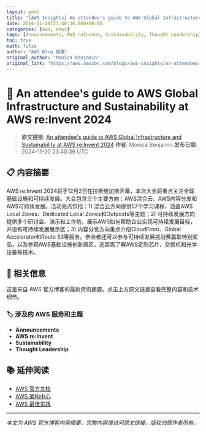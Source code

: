 ```yaml
---
layout: post
title: "[AWS Insights] An attendee's guide to AWS Global Infrastructure and Sustainability at AWS re:Invent 2024"
date: 2024-11-20T23:40:36.000+00:00
categories: [aws, news]
tags: [Announcements, AWS reInvent, Sustainability, Thought Leadership]
toc: true
math: false
author: "AWS Blog 摘要"
original_author: "Monica Benjamin"
original_link: "https://aws.amazon.com/blogs/aws-insights/an-attendees-guide-to-aws-global-infrastructure-and-sustainability-at-aws-reinvent-2024/"
---
```


# 📰 An attendee's guide to AWS Global Infrastructure and Sustainability at AWS re:Invent 2024

> **原文链接**: [An attendee's guide to AWS Global Infrastructure and Sustainability at AWS re:Invent 2024](https://aws.amazon.com/blogs/aws-insights/an-attendees-guide-to-aws-global-infrastructure-and-sustainability-at-aws-reinvent-2024/)
> **作者**: Monica Benjamin
> **发布日期**: 2024-11-20 23:40:36 UTC

## 📋 内容摘要

AWS re:Invent 2024将于12月2日在拉斯维加斯开幕，本次大会将重点关注全球基础设施和可持续发展。大会包含三个主要方向：AWS混合云、AWS内容分发和AWS可持续发展。活动亮点包括：1) 混合云方向提供57个学习课程，涵盖AWS Local Zones、Dedicated Local Zones和Outposts等主题；2) 可持续发展方向提供多个研讨会、演示和工作坊，展示AWS如何帮助企业实现可持续发展目标，并设有可持续发展展示区；3) 内容分发方向重点介绍CloudFront、Global Accelerator和Route 53等服务。参会者还可以参与可持续发展挑战赛赢取特别奖品，以及参观AWS基础设施创新展区，近距离了解AWS定制芯片、交换机和光学设备等技术。

## 🔗 相关信息

这是来自 AWS 官方博客的最新资讯摘要。点击上方原文链接查看完整内容和技术细节。

### 🏷️ 涉及的 AWS 服务和主题

- **Announcements**
- **AWS re:Invent**
- **Sustainability**
- **Thought Leadership**

## 📚 延伸阅读

- [AWS 官方文档](https://docs.aws.amazon.com/)
- [AWS 架构中心](https://aws.amazon.com/architecture/)
- [AWS 最佳实践](https://aws.amazon.com/architecture/well-architected/)

---

*本文为 AWS 官方博客内容摘要，完整内容请访问原文链接。版权归原作者所有。*